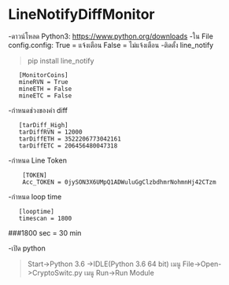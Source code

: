 # LineNotifyDiffMonitor
-ดาวน์โหลด Python3: https://www.python.org/downloads
-ใน File config.config: True = แจ้งเตือน False = ไม่แจ้งเตือน
-ติดตั้ง line_notify
> pip install line_notify

       [MonitorCoins]
       mineRVN = True
       mineETH = False
       mineETC = False
       
-กำหนดช่วงของค่า diff 

       [tarDiff_High]
       tarDiffRVN = 12000
       tarDiffETH = 3522206773042161
       tarDiffETC = 206456480047318

-กำหนด Line Token

        [TOKEN]
        Acc_TOKEN = 0jySON3X6UMpQ1ADWuluGgClzbdhmrNohmnHj42CTzm
       
-กำหนด loop time

       [looptime]
       timescan = 1800
###1800 sec = 30 min

-เปิด python
>Start->Python 3.6 ->IDLE(Python 3.6 64 bit)
>เมนู File->Open->CryptoSwitc.py
>เมนู Run->Run Module
